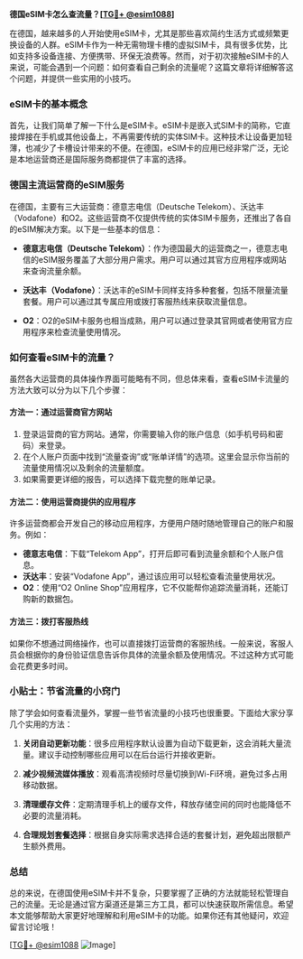**德国eSIM卡怎么查流量？[[TG💪+ @esim1088](https://t.me/s/esim1088)]**

在德国，越来越多的人开始使用eSIM卡，尤其是那些喜欢简约生活方式或频繁更换设备的人群。eSIM卡作为一种无需物理卡槽的虚拟SIM卡，具有很多优势，比如支持多设备连接、方便携带、环保无浪费等。然而，对于初次接触eSIM卡的人来说，可能会遇到一个问题：如何查看自己剩余的流量呢？这篇文章将详细解答这个问题，并提供一些实用的小技巧。

### eSIM卡的基本概念

首先，让我们简单了解一下什么是eSIM卡。eSIM卡是嵌入式SIM卡的简称，它直接焊接在手机或其他设备上，不再需要传统的实体SIM卡。这种技术让设备更加轻薄，也减少了卡槽设计带来的不便。在德国，eSIM卡的应用已经非常广泛，无论是本地运营商还是国际服务商都提供了丰富的选择。

### 德国主流运营商的eSIM服务

在德国，主要有三大运营商：德意志电信（Deutsche Telekom）、沃达丰（Vodafone）和O2。这些运营商不仅提供传统的实体SIM卡服务，还推出了各自的eSIM解决方案。以下是一些基本的信息：

- **德意志电信（Deutsche Telekom）**：作为德国最大的运营商之一，德意志电信的eSIM服务覆盖了大部分用户需求。用户可以通过其官方应用程序或网站来查询流量余额。
  
- **沃达丰（Vodafone）**：沃达丰的eSIM卡同样支持多种套餐，包括不限量流量套餐。用户可以通过其专属应用或拨打客服热线来获取流量信息。

- **O2**：O2的eSIM卡服务也相当成熟，用户可以通过登录其官网或者使用官方应用程序来检查流量使用情况。

### 如何查看eSIM卡的流量？

虽然各大运营商的具体操作界面可能略有不同，但总体来看，查看eSIM卡流量的方法大致可以分为以下几个步骤：

#### 方法一：通过运营商官方网站

1. 登录运营商的官方网站。通常，你需要输入你的账户信息（如手机号码和密码）来登录。
2. 在个人账户页面中找到“流量查询”或“账单详情”的选项。这里会显示你当前的流量使用情况以及剩余的流量额度。
3. 如果需要更详细的报告，可以选择下载完整的账单记录。

#### 方法二：使用运营商提供的应用程序

许多运营商都会开发自己的移动应用程序，方便用户随时随地管理自己的账户和服务。例如：

- **德意志电信**：下载“Telekom App”，打开后即可看到流量余额和个人账户信息。
- **沃达丰**：安装“Vodafone App”，通过该应用可以轻松查看流量使用状况。
- **O2**：使用“O2 Online Shop”应用程序，它不仅能帮你追踪流量消耗，还能订购新的数据包。

#### 方法三：拨打客服热线

如果你不想通过网络操作，也可以直接拨打运营商的客服热线。一般来说，客服人员会根据你的身份验证信息告诉你具体的流量余额及使用情况。不过这种方式可能会花费更多时间。

### 小贴士：节省流量的小窍门

除了学会如何查看流量外，掌握一些节省流量的小技巧也很重要。下面给大家分享几个实用的方法：

1. **关闭自动更新功能**：很多应用程序默认设置为自动下载更新，这会消耗大量流量。建议手动控制哪些应用可以在后台运行并接收更新。
   
2. **减少视频流媒体播放**：观看高清视频时尽量切换到Wi-Fi环境，避免过多占用移动数据。

3. **清理缓存文件**：定期清理手机上的缓存文件，释放存储空间的同时也能降低不必要的流量消耗。

4. **合理规划套餐选择**：根据自身实际需求选择合适的套餐计划，避免超出限额产生额外费用。

### 总结

总的来说，在德国使用eSIM卡并不复杂，只要掌握了正确的方法就能轻松管理自己的流量。无论是通过官方渠道还是第三方工具，都可以快速获取所需信息。希望本文能够帮助大家更好地理解和利用eSIM卡的功能。如果你还有其他疑问，欢迎留言讨论哦！

[[TG💪+ @esim1088](https://t.me/s/esim1088) ![Image](https://i.postimg.cc/4NQfJmqS/Snipaste-2025-05-13-00-14-12.png)]